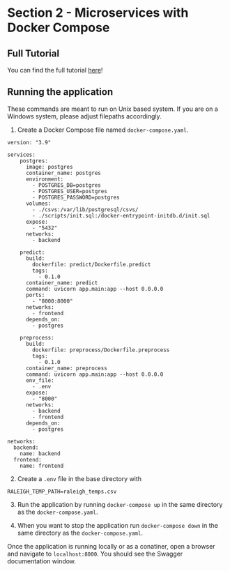 # Section 2 - Microservices with Docker Compose

## Full Tutorial
You can find the full tutorial [here](https://www.notion.so/Docker-and-Kubernetes-Series-af82efeb0e7b47f4bcb1bc3d5e81067e?pvs=4)!

## Running the application
These commands are meant to run on Unix based system. If you are on a Windows system, please adjust filepaths accordingly.

1. Create a Docker Compose file named `docker-compose.yaml`.

```
version: "3.9"

services:
    postgres:
      image: postgres
      container_name: postgres
      environment:
        - POSTGRES_DB=postgres
        - POSTGRES_USER=postgres
        - POSTGRES_PASSWORD=postgres
      volumes:
        - ./csvs:/var/lib/postgresql/csvs/
        - ./scripts/init.sql:/docker-entrypoint-initdb.d/init.sql
      expose:
        - "5432"
      networks:
        - backend

    predict:
      build:
        dockerfile: predict/Dockerfile.predict
        tags:
          - 0.1.0
      container_name: predict
      command: uvicorn app.main:app --host 0.0.0.0
      ports:
        - "8000:8000"
      networks:
        - frontend
      depends_on:
        - postgres

    preprocess:
      build:
        dockerfile: preprocess/Dockerfile.preprocess
        tags:
          - 0.1.0
      container_name: preprocess
      command: uvicorn app.main:app --host 0.0.0.0
      env_file:
        - .env
      expose:
        - "8000"
      networks:
        - backend
        - frontend
      depends_on:
        - postgres

networks:
  backend:
    name: backend
  frontend:
    name: frontend

```

2. Create a `.env` file in the base directory with

```
RALEIGH_TEMP_PATH=raleigh_temps.csv
```

3. Run the application by running `docker-compose up` in the same directory as the `docker-compose.yaml`.

4. When you want to stop the application run `docker-compose down` in the same directory as the `docker-compose.yaml`.

Once the application is running locally or as a conatiner, open a browser and navigate to `localhost:8000`. You should see the Swagger documentation window.
